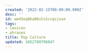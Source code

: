 ```yaml
---
created: '2022-02-15T00:00:00.000Z'
desc: ''
id: we45eq8ka86uln1ccqcjuxe
tags:
- lexicon
- phrases
title: Pop Culture
updated: 1652780706847
---
```

   

